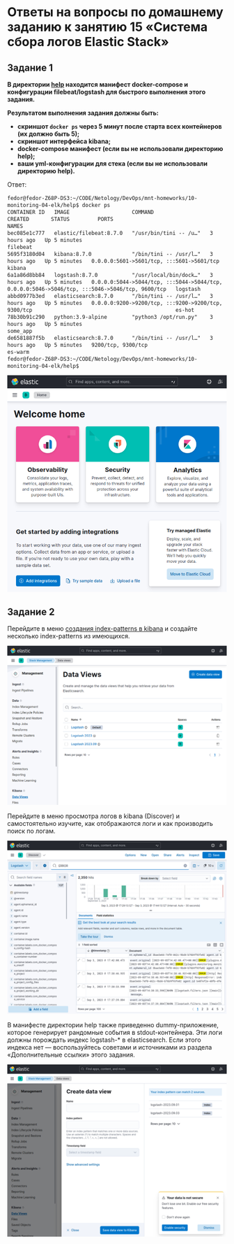 # Ответы на вопросы по домашнему заданию к занятию 15 «Система сбора логов Elastic Stack»

## Задание 1

**В директории [help](./help) находится манифест docker-compose и конфигурации filebeat/logstash для быстрого 
выполнения этого задания.**

**Результатом выполнения задания должны быть:**

- **скриншот `docker ps` через 5 минут после старта всех контейнеров (их должно быть 5);**
- **скриншот интерфейса kibana;**
- **docker-compose манифест (если вы не использовали директорию help);**
- **ваши yml-конфигурации для стека (если вы не использовали директорию help).**

Ответ:
```
fedor@fedor-Z68P-DS3:~/CODE/Netology/DevOps/mnt-homeworks/10-monitoring-04-elk/help$ docker ps
CONTAINER ID   IMAGE                    COMMAND                  CREATED       STATUS         PORTS                                                                                            NAMES
bec085e1c777   elastic/filebeat:8.7.0   "/usr/bin/tini -- /u…"   3 hours ago   Up 5 minutes                                                                                                    filebeat
5695f3180d04   kibana:8.7.0             "/bin/tini -- /usr/l…"   3 hours ago   Up 5 minutes   0.0.0.0:5601->5601/tcp, :::5601->5601/tcp                                                        kibana
6a1a86d8bb84   logstash:8.7.0           "/usr/local/bin/dock…"   3 hours ago   Up 5 minutes   0.0.0.0:5044->5044/tcp, :::5044->5044/tcp, 0.0.0.0:5046->5046/tcp, :::5046->5046/tcp, 9600/tcp   logstash
abbd0977b3ed   elasticsearch:8.7.0      "/bin/tini -- /usr/l…"   3 hours ago   Up 5 minutes   0.0.0.0:9200->9200/tcp, :::9200->9200/tcp, 9300/tcp                                              es-hot
78b30b91c290   python:3.9-alpine        "python3 /opt/run.py"    3 hours ago   Up 5 minutes                                                                                                    some_app
de6581887f5b   elasticsearch:8.7.0      "/bin/tini -- /usr/l…"   3 hours ago   Up 5 minutes   9200/tcp, 9300/tcp                                                                               es-warm
fedor@fedor-Z68P-DS3:~/CODE/Netology/DevOps/mnt-homeworks/10-monitoring-04-elk/help$
```

![](PIC001.png)

## Задание 2

Перейдите в меню [создания index-patterns  в kibana](http://localhost:5601/app/management/kibana/indexPatterns/create) и создайте несколько index-patterns из имеющихся.

![](PIC002.png)

Перейдите в меню просмотра логов в kibana (Discover) и самостоятельно изучите, как отображаются логи и как производить поиск по логам.

![](PIC003.png)

В манифесте директории help также приведенно dummy-приложение, которое генерирует рандомные события в stdout-контейнера.
Эти логи должны порождать индекс logstash-* в elasticsearch. Если этого индекса нет — воспользуйтесь советами и источниками из раздела «Дополнительные ссылки» этого задания.

![](PIC004.png)
 
